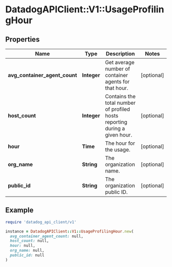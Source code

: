 # DatadogAPIClient::V1::UsageProfilingHour

## Properties

| Name                          | Type        | Description                                                                | Notes      |
| ----------------------------- | ----------- | -------------------------------------------------------------------------- | ---------- |
| **avg_container_agent_count** | **Integer** | Get average number of container agents for that hour.                      | [optional] |
| **host_count**                | **Integer** | Contains the total number of profiled hosts reporting during a given hour. | [optional] |
| **hour**                      | **Time**    | The hour for the usage.                                                    | [optional] |
| **org_name**                  | **String**  | The organization name.                                                     | [optional] |
| **public_id**                 | **String**  | The organization public ID.                                                | [optional] |

## Example

```ruby
require 'datadog_api_client/v1'

instance = DatadogAPIClient::V1::UsageProfilingHour.new(
  avg_container_agent_count: null,
  host_count: null,
  hour: null,
  org_name: null,
  public_id: null
)
```
